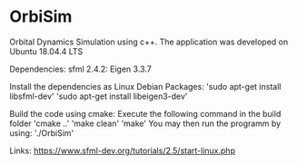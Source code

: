 # OrbiSim

Orbital Dynamics Simulation using c++. The application was developed on Ubuntu 18.04.4 LTS

Dependencies:
sfml 2.4.2:
Eigen 3.3.7

Install the dependencies as Linux Debian Packages:
'sudo apt-get install libsfml-dev'
'sudo apt-get install libeigen3-dev'

Build the code using cmake: 
Execute the following command in the build folder
'cmake ..'
'make clean'
'make'
You may then run the programm by using:
'./OrbiSim'

Links:
https://www.sfml-dev.org/tutorials/2.5/start-linux.php

